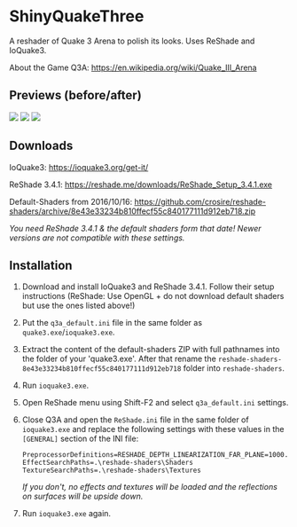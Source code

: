 # ShinyQuakeThree

A reshader of Quake 3 Arena to polish its looks. Uses ReShade and IoQuake3.

About the Game Q3A:
https://en.wikipedia.org/wiki/Quake_III_Arena

## Previews (before/after) ##

<img src="https://i.imgur.com/Bn3pSCy.gif">

<img src="https://i.imgur.com/qTHe0SL.gif">

<img src="https://i.imgur.com/Oc8xoLL.gif">

## Downloads

IoQuake3: https://ioquake3.org/get-it/

ReShade 3.4.1: https://reshade.me/downloads/ReShade_Setup_3.4.1.exe

Default-Shaders from 2016/10/16: https://github.com/crosire/reshade-shaders/archive/8e43e33234b810ffecf55c840177111d912eb718.zip

*You need ReShade 3.4.1 & the default shaders form that date! Newer versions are not compatible with these settings.*

## Installation ##

1. Download and install IoQuake3 and ReShade 3.4.1. Follow their setup instructions (ReShade: Use OpenGL + do not download default shaders but use the ones listed above!)

2. Put the `q3a_default.ini` file in the same folder as `quake3.exe`/`ioquake3.exe`.

3. Extract the content of the default-shaders ZIP with full pathnames into the folder of your 'quake3.exe'. After that rename the `reshade-shaders-8e43e33234b810ffecf55c840177111d912eb718` folder into `reshade-shaders`.

4. Run `ioquake3.exe`.

5. Open ReShade menu using Shift-F2 and select `q3a_default.ini` settings.

6. Close Q3A and open the `ReShade.ini` file in the same folder of `ioquake3.exe` and replace the following settings with these values in the `[GENERAL]` section of the INI file:

       PreprocessorDefinitions=RESHADE_DEPTH_LINEARIZATION_FAR_PLANE=1000.0,RESHADE_DEPTH_INPUT_IS_UPSIDE_DOWN=0,RESHADE_DEPTH_INPUT_IS_REVERSED=0,RESHADE_DEPTH_INPUT_IS_LOGARITHMIC=0
       EffectSearchPaths=.\reshade-shaders\Shaders
       TextureSearchPaths=.\reshade-shaders\Textures

      *If you don't, no effects and textures will be loaded and the reflections on surfaces will be upside down.*

7. Run `ioquake3.exe` again.
